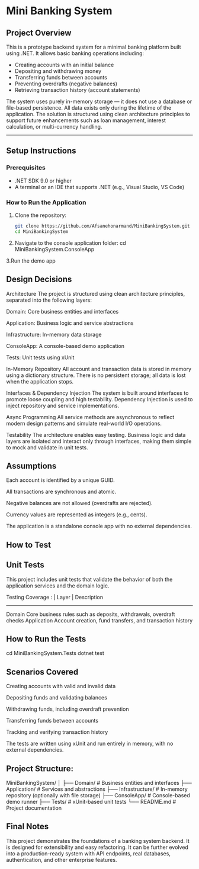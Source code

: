 # Mini Banking System

## Project Overview

This is a prototype backend system for a minimal banking platform built using .NET. It allows basic banking operations including:

- Creating accounts with an initial balance
- Depositing and withdrawing money
- Transferring funds between accounts
- Preventing overdrafts (negative balances)
- Retrieving transaction history (account statements)

The system uses purely in-memory storage — it does not use a database or file-based persistence. All data exists only during the lifetime of the application. The solution is structured using clean architecture principles to support future enhancements such as loan management, interest calculation, or multi-currency handling.

---

## Setup Instructions

### Prerequisites

- .NET SDK 9.0 or higher
- A terminal or an IDE that supports .NET (e.g., Visual Studio, VS Code)

### How to Run the Application

1. Clone the repository:

   ```bash
   git clone https://github.com/Afsanehonarmand/MiniBankingSystem.git
   cd MiniBankingSystem


2. Navigate to the console application folder: cd MiniBankingSystem.ConsoleApp

3.Run the demo app



## Design Decisions
Architecture
The project is structured using clean architecture principles, separated into the following layers:

Domain: Core business entities and interfaces

Application: Business logic and service abstractions

Infrastructure: In-memory data storage

ConsoleApp: A console-based demo application

Tests: Unit tests using xUnit

In-Memory Repository
All account and transaction data is stored in memory using a dictionary structure. There is no persistent storage; all data is lost when the application stops.

Interfaces & Dependency Injection
The system is built around interfaces to promote loose coupling and high testability. Dependency Injection is used to inject repository and service implementations.

Async Programming
All service methods are asynchronous to reflect modern design patterns and simulate real-world I/O operations.

Testability
The architecture enables easy testing. Business logic and data layers are isolated and interact only through interfaces, making them simple to mock and validate in unit tests.

## Assumptions
Each account is identified by a unique GUID.

All transactions are synchronous and atomic.

Negative balances are not allowed (overdrafts are rejected).

Currency values are represented as integers (e.g., cents).

The application is a standalone console app with no external dependencies.

## How to Test
## Unit Tests


This project includes unit tests that validate the behavior of both the application services and the domain logic.

Testing Coverage :
| Layer        | Description                                                           
 -----------  ------------------------------------------------------------------- 
 Domain       Core business rules such as deposits, withdrawals, overdraft checks 
 Application  Account creation, fund transfers, and transaction history           

##  How to Run the Tests
cd MiniBankingSystem.Tests
dotnet test

## Scenarios Covered
Creating accounts with valid and invalid data

Depositing funds and validating balances

Withdrawing funds, including overdraft prevention

Transferring funds between accounts

Tracking and verifying transaction history

The tests are written using xUnit and run entirely in memory, with no external dependencies.

## Project Structure:
MiniBankingSystem/
│
├── Domain/               # Business entities and interfaces
├── Application/          # Services and abstractions
├── Infrastructure/       # In-memory repository (optionally with file storage)
├── ConsoleApp/           # Console-based demo runner
├── Tests/                # xUnit-based unit tests
└── README.md             # Project documentation


## Final Notes
This project demonstrates the foundations of a banking system backend. It is designed for extensibility and easy refactoring. It can be further evolved into a production-ready system with API endpoints, real databases, authentication, and other enterprise features.

